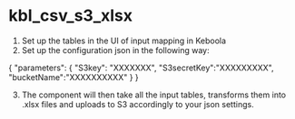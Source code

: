 # kbl_csv_s3_xlsx

1) Set up the tables in the UI of input mapping in Keboola
2) Set up the configuration json in the following way:

{
  "parameters": {
    "S3key": "XXXXXXX",
    "S3secretKey":"XXXXXXXXX",
    "bucketName":"XXXXXXXXXX"
  }
}

3) The component will then take all the input tables, transforms them into .xlsx files and uploads to S3 accordingly to your json settings.

